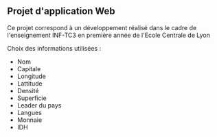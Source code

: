 ## Projet d'application Web 

Ce projet correspond à un développement réalisé dans le cadre de l'enseignement INF-TC3 en première année de l'Ecole Centrale de Lyon

Choix des informations utilisées : 
 - Nom
 - Capitale
 - Longitude 
 - Lattitude
 - Densité
 - Superficie
 - Leader du pays 
 - Langues 
 - Monnaie 
 - IDH